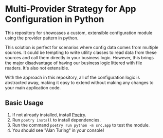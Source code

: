 # Multi-Provider Strategy for App Configuration in Python

This repository for showcases a custom, extensible configuration module using the provider pattern in python.

This solution is perfect for scenarios where config data comes from multiple sources. It could be tempting to write utility classes to read data from these sources and call them directly in your business logic. However, this brings the major disadvantage of having our business logic littered with file readers. It's also not extensible.

With the approach in this repository, all of the configuration logic is abstracted away, making it easy to extend without making any changes to your main application code.

## Basic Usage

1. If not already installed, install [Poetry](https://python-poetry.org/docs/).
2. Run `poetry install` to install dependencies.
3. Run the command `poetry run python -m src.app` to test the module.
4. You should see "Alan Turing" in your console!
